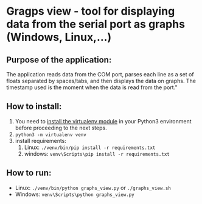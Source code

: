 # Gragps view - tool for displaying data from the serial port as graphs (Windows, Linux,...)

## Purpose of the application:

The application reads data from the COM port, parses each line as a set of floats separated by spaces/tabs, 
and then displays the data on graphs.
The timestamp used is the moment when the data is read from the port."

## How to install:
1. You need to [install the virtualenv module](https://virtualenv.pypa.io/en/latest/installation.html) in your Python3 environment before proceeding to the next steps.
2. `python3 -m virtualenv venv`
3. install requirements:
    1. Linux: `./venv/bin/pip install -r requirements.txt`
    2. windows: `venv\Scripts\pip install -r requirements.txt`

## How to run:
* Linux: `./venv/bin/python graphs_view.py` or `./graphs_view.sh`
* Windows: `venv\Scripts\python graphs_view.py`
